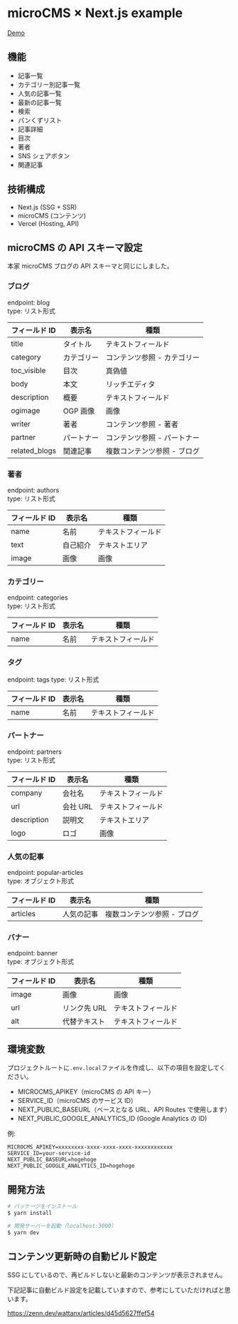 # microCMS × Next.js example

[Demo](https://microcms-blog-with-next.vercel.app/)

## 機能

- 記事一覧
- カテゴリー別記事一覧
- 人気の記事一覧
- 最新の記事一覧
- 検索
- パンくずリスト
- 記事詳細
- 目次
- 著者
- SNS シェアボタン
- 関連記事

## 技術構成

- Next.js (SSG + SSR)
- microCMS (コンテンツ)
- Vercel (Hosting, API)

## microCMS の API スキーマ設定

本家 microCMS ブログの API スキーマと同じにしました。

### ブログ

endpoint: blog  
type: リスト形式

| フィールド ID | 表示名     | 種類                        |
| ------------- | ---------- | --------------------------- |
| title         | タイトル   | テキストフィールド          |
| category      | カテゴリー | コンテンツ参照 - カテゴリー |
| toc_visible   | 目次       | 真偽値                      |
| body          | 本文       | リッチエディタ              |
| description   | 概要       | テキストフィールド          |
| ogimage       | OGP 画像   | 画像                        |
| writer        | 著者       | コンテンツ参照 - 著者       |
| partner       | パートナー | コンテンツ参照 - パートナー |
| related_blogs | 関連記事   | 複数コンテンツ参照 - ブログ |

### 著者

endpoint: authors  
type: リスト形式

| フィールド ID | 表示名   | 種類               |
| ------------- | -------- | ------------------ |
| name          | 名前     | テキストフィールド |
| text          | 自己紹介 | テキストエリア     |
| image         | 画像     | 画像               |

### カテゴリー

endpoint: categories  
type: リスト形式

| フィールド ID | 表示名 | 種類               |
| ------------- | ------ | ------------------ |
| name          | 名前   | テキストフィールド |

### タグ

endpoint: tags
type: リスト形式

| フィールド ID | 表示名 | 種類               |
| ------------- | ------ | ------------------ |
| name          | 名前   | テキストフィールド |

### パートナー

endpoint: partners  
type: リスト形式

| フィールド ID | 表示名   | 種類               |
| ------------- | -------- | ------------------ |
| company       | 会社名   | テキストフィールド |
| url           | 会社 URL | テキストフィールド |
| description   | 説明文   | テキストエリア     |
| logo          | ロゴ     | 画像               |

### 人気の記事

endpoint: popular-articles  
type: オブジェクト形式

| フィールド ID | 表示名     | 種類                        |
| ------------- | ---------- | --------------------------- |
| articles      | 人気の記事 | 複数コンテンツ参照 - ブログ |

### バナー

endpoint: banner  
type: オブジェクト形式

| フィールド ID | 表示名       | 種類               |
| ------------- | ------------ | ------------------ |
| image         | 画像         | 画像               |
| url           | リンク先 URL | テキストフィールド |
| alt           | 代替テキスト | テキストフィールド |

## 環境変数

プロジェクトルートに`.env.local`ファイルを作成し、以下の項目を設定してください。

- MICROCMS_APIKEY（microCMS の API キー）
- SERVICE_ID（microCMS のサービス ID）
- NEXT_PUBLIC_BASEURL（ベースとなる URL、API Routes で使用します）
- NEXT_PUBLIC_GOOGLE_ANALYTICS_ID (Google Analytics の ID)

例:

```
MICROCMS_APIKEY=xxxxxxxx-xxxx-xxxx-xxxx-xxxxxxxxxxxx
SERVICE_ID=your-service-id
NEXT_PUBLIC_BASEURL=hogehoge
NEXT_PUBLIC_GOOGLE_ANALYTICS_ID=hogehoge
```

## 開発方法

```bash
# パッケージをインストール
$ yarn install

# 開発サーバーを起動（localhost:3000）
$ yarn dev
```

## コンテンツ更新時の自動ビルド設定

SSG にしているので、再ビルドしないと最新のコンテンツが表示されません。

下記記事に自動ビルド設定を記載していますので、参考にしていただければと思います。

https://zenn.dev/wattanx/articles/d45d5627ffef54
